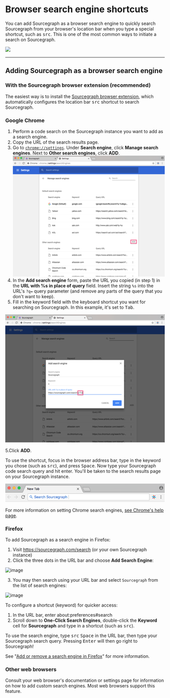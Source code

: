 # Browser search engine shortcuts

You can add Sourcegraph as a browser search engine to quickly search Sourcegraph from your browser's location bar when you type a special shortcut, such as <kbd>src</kbd>. This is one of the most common ways to initiate a search on Sourcegraph.

![](https://sourcegraphstatic.com/SearchShortcut2.gif)

---

## Adding Sourcegraph as a browser search engine

### With the Sourcegraph browser extension (recommended)

The easiest way is to install the [Sourcegraph browser extension](browser_extension.md), which automatically configures the location bar <kbd>src</kbd> shortcut to search Sourcegraph.

### Google Chrome

1. Perform a code search on the Sourcegraph instance you want to add as a search engine.
1. Copy the URL of the search results page.
1. Go to [`chrome://settings`](chrome://settings.md). Under **Search engine**, click **Manage search engines**. Next to **Other search engines**, click **ADD**.
![](img/AddButton.png)
1. In the **Add search engine** form, paste the URL you copied (in step 1) in the **URL with %s in place of query** field. Insert the string `%s` into the URL's `?q=` query parameter (and remove any parts of the query that you don't want to keep).
1. Fill in the keyword field with the keyboard shortcut you want for searching on Sourcegraph. In this example, it's set to <kbd>Tab</kbd>.

![](img/Replace.png)

5.Click **ADD**.

To use the shortcut, focus in the browser address bar, type in the keyword you chose (such as <kbd>src</kbd>), and press <kbd>Space</kbd>. Now type your Sourcegraph code search query and hit enter. You'll be taken to the search results page on your Sourcegraph instance.

![](img/KeyboardShortcut.png)

For more information on setting Chrome search engines, [see Chrome's help page](https://support.google.com/chrome/answer/95426?co=GENIE.Platform%3DDesktop&hl=en).

### Firefox

To add Sourcegraph as a search engine in Firefox:

1. Visit https://sourcegraph.com/search (or your own Sourcegraph instance)
2. Click the three dots in the URL bar and choose **Add Search Engine**:

![image](https://user-images.githubusercontent.com/3173176/84444295-4e2b8180-abf6-11ea-8f96-61312ab40278.png)

3. You may then search using your URL bar and select `Sourcegraph` from the list of search engines:

![image](https://user-images.githubusercontent.com/3173176/84446118-b4fe6a00-abf9-11ea-9627-7ffc16abafca.png)

To configure a shortcut (keyword) for quicker access:

1. In the URL bar, enter about:preferences#search
1. Scroll down to **One-Click Search Engines**, double-click the **Keyword** cell for **Sourcegraph** and type in a shortcut (such as <kbd>src</kbd>).

To use the search engine, type <kbd>src</kbd> <kbd>Space</kbd> in the URL bar, then type your Sourcegraph search query. Pressing <kbd>Enter</kbd> will then go right to Sourcegraph!

See "[Add or remove a search engine in Firefox](https://support.mozilla.org/en-US/kb/add-or-remove-search-engine-firefox)" for more information.

### Other web browsers

Consult your web browser's documentation or settings page for information on how to add custom search engines. Most web browsers support this feature.
